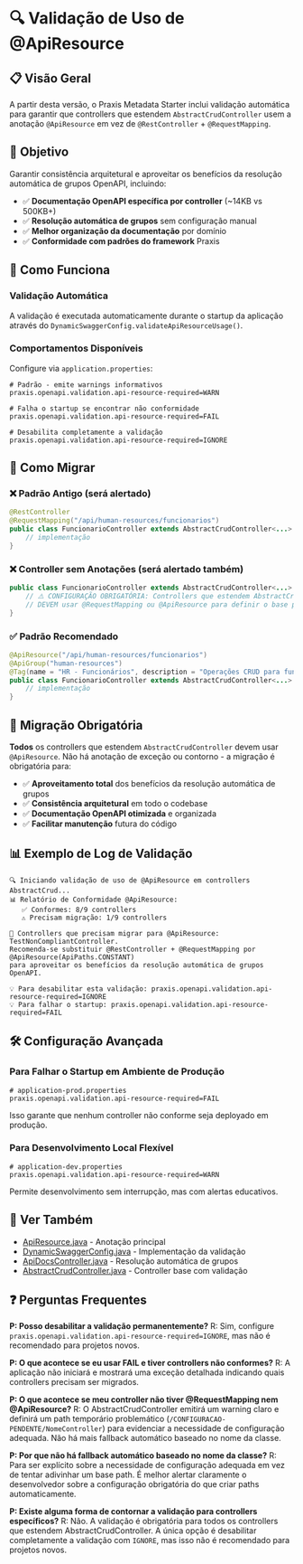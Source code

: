 # 🔍 Validação de Uso de @ApiResource

## 📋 Visão Geral

A partir desta versão, o Praxis Metadata Starter inclui validação automática para garantir que controllers que estendem `AbstractCrudController` usem a anotação `@ApiResource` em vez de `@RestController` + `@RequestMapping`.

## 🎯 Objetivo

Garantir consistência arquitetural e aproveitar os benefícios da resolução automática de grupos OpenAPI, incluindo:

- ✅ **Documentação OpenAPI específica por controller** (~14KB vs 500KB+)
- ✅ **Resolução automática de grupos** sem configuração manual
- ✅ **Melhor organização da documentação** por domínio
- ✅ **Conformidade com padrões do framework** Praxis

## 🚀 Como Funciona

### Validação Automática

A validação é executada automaticamente durante o startup da aplicação através do `DynamicSwaggerConfig.validateApiResourceUsage()`.

### Comportamentos Disponíveis

Configure via `application.properties`:

```properties
# Padrão - emite warnings informativos
praxis.openapi.validation.api-resource-required=WARN

# Falha o startup se encontrar não conformidade
praxis.openapi.validation.api-resource-required=FAIL

# Desabilita completamente a validação
praxis.openapi.validation.api-resource-required=IGNORE
```

## 🔄 Como Migrar

### ❌ Padrão Antigo (será alertado)
```java
@RestController
@RequestMapping("/api/human-resources/funcionarios")
public class FuncionarioController extends AbstractCrudController<...> {
    // implementação
}
```

### ❌ Controller sem Anotações (será alertado também)
```java
public class FuncionarioController extends AbstractCrudController<...> {
    // ⚠️ CONFIGURAÇÃO OBRIGATÓRIA: Controllers que estendem AbstractCrudController
    // DEVEM usar @RequestMapping ou @ApiResource para definir o base path
}
```

### ✅ Padrão Recomendado
```java
@ApiResource("/api/human-resources/funcionarios")
@ApiGroup("human-resources")
@Tag(name = "HR - Funcionários", description = "Operações CRUD para funcionários")
public class FuncionarioController extends AbstractCrudController<...> {
    // implementação
}
```

## 🚫 Migração Obrigatória

**Todos** os controllers que estendem `AbstractCrudController` devem usar `@ApiResource`. Não há anotação de exceção ou contorno - a migração é obrigatória para:

- ✅ **Aproveitamento total** dos benefícios da resolução automática de grupos
- ✅ **Consistência arquitetural** em todo o codebase  
- ✅ **Documentação OpenAPI otimizada** e organizada
- ✅ **Facilitar manutenção** futura do código

## 📊 Exemplo de Log de Validação

```
🔍 Iniciando validação de uso de @ApiResource em controllers AbstractCrud...
📊 Relatório de Conformidade @ApiResource:
   ✅ Conformes: 8/9 controllers
   ⚠️ Precisam migração: 1/9 controllers  

🚨 Controllers que precisam migrar para @ApiResource: TestNonCompliantController. 
Recomenda-se substituir @RestController + @RequestMapping por @ApiResource(ApiPaths.CONSTANT) 
para aproveitar os benefícios da resolução automática de grupos OpenAPI.

💡 Para desabilitar esta validação: praxis.openapi.validation.api-resource-required=IGNORE
💡 Para falhar o startup: praxis.openapi.validation.api-resource-required=FAIL
```

## 🛠️ Configuração Avançada

### Para Falhar o Startup em Ambiente de Produção

```properties
# application-prod.properties
praxis.openapi.validation.api-resource-required=FAIL
```

Isso garante que nenhum controller não conforme seja deployado em produção.

### Para Desenvolvimento Local Flexível

```properties
# application-dev.properties  
praxis.openapi.validation.api-resource-required=WARN
```

Permite desenvolvimento sem interrupção, mas com alertas educativos.

## 🔗 Ver Também

- [ApiResource.java](../../src/main/java/org/praxisplatform/uischema/annotation/ApiResource.java) - Anotação principal
- [DynamicSwaggerConfig.java](../../src/main/java/org/praxisplatform/uischema/configuration/DynamicSwaggerConfig.java) - Implementação da validação
- [ApiDocsController.java](../../src/main/java/org/praxisplatform/uischema/controller/docs/ApiDocsController.java) - Resolução automática de grupos
- [AbstractCrudController.java](../../src/main/java/org/praxisplatform/uischema/controller/base/AbstractCrudController.java) - Controller base com validação

## ❓ Perguntas Frequentes

**P: Posso desabilitar a validação permanentemente?**
R: Sim, configure `praxis.openapi.validation.api-resource-required=IGNORE`, mas não é recomendado para projetos novos.

**P: O que acontece se eu usar FAIL e tiver controllers não conformes?**
R: A aplicação não iniciará e mostrará uma exceção detalhada indicando quais controllers precisam ser migrados.

**P: O que acontece se meu controller não tiver @RequestMapping nem @ApiResource?**
R: O AbstractCrudController emitirá um warning claro e definirá um path temporário problemático (`/CONFIGURACAO-PENDENTE/NomeController`) para evidenciar a necessidade de configuração adequada. Não há mais fallback automático baseado no nome da classe.

**P: Por que não há fallback automático baseado no nome da classe?**
R: Para ser explícito sobre a necessidade de configuração adequada em vez de tentar adivinhar um base path. É melhor alertar claramente o desenvolvedor sobre a configuração obrigatória do que criar paths automaticamente.

**P: Existe alguma forma de contornar a validação para controllers específicos?**
R: Não. A validação é obrigatória para todos os controllers que estendem AbstractCrudController. A única opção é desabilitar completamente a validação com `IGNORE`, mas isso não é recomendado para projetos novos.
